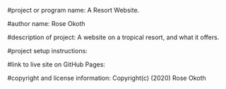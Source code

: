 #project or program name: 
    A Resort Website.


#author name: 
    Rose Okoth

#description of project: 
    A website on a tropical resort, and what it offers.


#project setup instructions: 

    

#link to live site on GitHub Pages: 


#copyright and license information: 
    Copyright(c) (2020) Rose Okoth